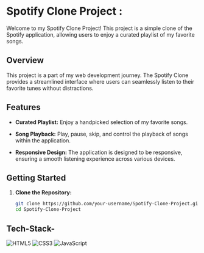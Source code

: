 # Spotify Clone Project :

Welcome to my Spotify Clone Project! This project is a simple clone of the Spotify application, allowing users to enjoy a curated playlist of my favorite songs.

## Overview

This project is a part of my web development journey. The Spotify Clone provides a streamlined interface where users can seamlessly listen to their favorite tunes without distractions.

## Features

- **Curated Playlist:** Enjoy a handpicked selection of my favorite songs.

- **Song Playback:** Play, pause, skip, and control the playback of songs within the application.

- **Responsive Design:** The application is designed to be responsive, ensuring a smooth listening experience across various devices.



## Getting Started

1. **Clone the Repository:**

   ```bash
   git clone https://github.com/your-username/Spotify-Clone-Project.git
   cd Spotify-Clone-Project


## Tech-Stack-

<div align="left">
<img alt="HTML5" src="https://img.shields.io/badge/html5-%23E34F26.svg?style=for-the-badge&logo=html5&logoColor=white"/>
<img alt="CSS3" src="https://img.shields.io/badge/css3-%231572B6.svg?style=for-the-badge&logo=css3&logoColor=white"/> 
<img alt="JavaScript" src="https://img.shields.io/badge/javascript-%23323330.svg?style=for-the-badge&logo=javascript&logoColor=%23F7DF1E"/>
</div>



